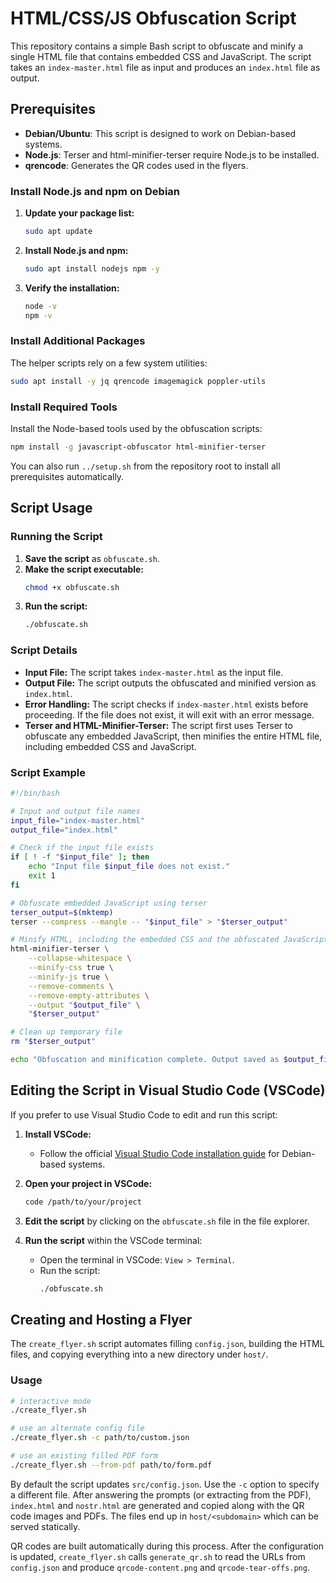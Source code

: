 # HTML/CSS/JS Obfuscation Script

This repository contains a simple Bash script to obfuscate and minify a single HTML file that contains embedded CSS and JavaScript. The script takes an `index-master.html` file as input and produces an `index.html` file as output.

## Prerequisites

- **Debian/Ubuntu**: This script is designed to work on Debian-based systems.
- **Node.js**: Terser and html-minifier-terser require Node.js to be installed.
- **qrencode**: Generates the QR codes used in the flyers.

### Install Node.js and npm on Debian

1. **Update your package list:**
   ```bash
   sudo apt update
   ```

2. **Install Node.js and npm:**
   ```bash
   sudo apt install nodejs npm -y
   ```

3. **Verify the installation:**
   ```bash
   node -v
   npm -v
   ```

### Install Additional Packages

The helper scripts rely on a few system utilities:

```bash
sudo apt install -y jq qrencode imagemagick poppler-utils
```

### Install Required Tools

Install the Node-based tools used by the obfuscation scripts:

```bash
npm install -g javascript-obfuscator html-minifier-terser
```

You can also run `../setup.sh` from the repository root to install all
prerequisites automatically.

## Script Usage

### Running the Script

1. **Save the script** as `obfuscate.sh`.
2. **Make the script executable:**
   ```bash
   chmod +x obfuscate.sh
   ```
3. **Run the script:**
   ```bash
   ./obfuscate.sh
   ```

### Script Details

- **Input File:** The script takes `index-master.html` as the input file.
- **Output File:** The script outputs the obfuscated and minified version as `index.html`.
- **Error Handling:** The script checks if `index-master.html` exists before proceeding. If the file does not exist, it will exit with an error message.
- **Terser and HTML-Minifier-Terser:** The script first uses Terser to obfuscate any embedded JavaScript, then minifies the entire HTML file, including embedded CSS and JavaScript.

### Script Example

```bash
#!/bin/bash

# Input and output file names
input_file="index-master.html"
output_file="index.html"

# Check if the input file exists
if [ ! -f "$input_file" ]; then
    echo "Input file $input_file does not exist."
    exit 1
fi

# Obfuscate embedded JavaScript using terser
terser_output=$(mktemp)
terser --compress --mangle -- "$input_file" > "$terser_output"

# Minify HTML, including the embedded CSS and the obfuscated JavaScript
html-minifier-terser \
    --collapse-whitespace \
    --minify-css true \
    --minify-js true \
    --remove-comments \
    --remove-empty-attributes \
    --output "$output_file" \
    "$terser_output"

# Clean up temporary file
rm "$terser_output"

echo "Obfuscation and minification complete. Output saved as $output_file."
```

## Editing the Script in Visual Studio Code (VSCode)

If you prefer to use Visual Studio Code to edit and run this script:

1. **Install VSCode:**
   - Follow the official [Visual Studio Code installation guide](https://code.visualstudio.com/docs/setup/linux) for Debian-based systems.

2. **Open your project in VSCode:**
   ```bash
   code /path/to/your/project
   ```

3. **Edit the script** by clicking on the `obfuscate.sh` file in the file explorer.

4. **Run the script** within the VSCode terminal:
   - Open the terminal in VSCode: `View > Terminal`.
   - Run the script:
     ```bash
     ./obfuscate.sh
     ```
## Creating and Hosting a Flyer

The `create_flyer.sh` script automates filling `config.json`, building the HTML files, and copying everything into a new directory under `host/`.

### Usage

```bash
# interactive mode
./create_flyer.sh

# use an alternate config file
./create_flyer.sh -c path/to/custom.json

# use an existing filled PDF form
./create_flyer.sh --from-pdf path/to/form.pdf
```

By default the script updates `src/config.json`. Use the `-c` option to specify a different file. After answering the prompts (or extracting from the PDF), `index.html` and `nostr.html` are generated and copied along with the QR code images and PDFs. The files end up in `host/<subdomain>` which can be served statically.

QR codes are built automatically during this process. After the configuration is updated, `create_flyer.sh` calls `generate_qr.sh` to read the URLs from `config.json` and produce `qrcode-content.png` and `qrcode-tear-offs.png`.
